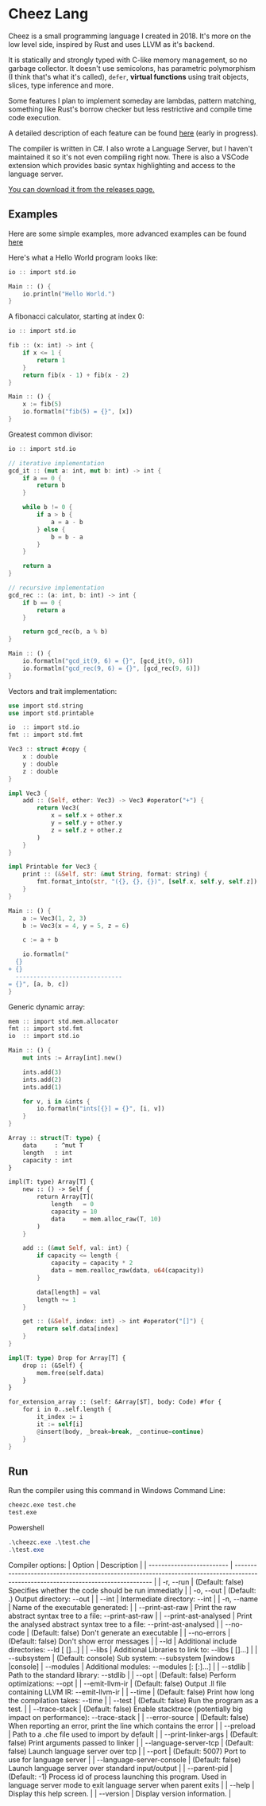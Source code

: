# Cheez Lang

Cheez is a small programming language I created in 2018. It's more on the low level side, inspired by Rust and uses LLVM as it's backend.

It is statically and strongly typed with C-like memory management, so no garbage collector. It doesn't use semicolons, has parametric polymorphism (I think that's what it's called), `defer`, __virtual functions__ using trait objects, slices, type inference and more.

Some features I plan to implement someday are lambdas, pattern matching, something like Rust's borrow checker but less restrictive and compile time code execution.

A detailed description of each feature can be found [here](https://github.com/Nimaoth/CheezLang/wiki) (early in progress).

The compiler is written in C#. I also wrote a Language Server, but I haven't maintained it so it's not even compiling right now. There is also a VSCode extension which provides basic syntax highlighting and access to the language server.

[You can download it from the releases page.](https://github.com/Nimaoth/CheezLang/releases)

## Examples

Here are some simple examples, more advanced examples can be found [here](https://github.com/Nimaoth/CheezLang/tree/release/examples/examples)

Here's what a Hello World program looks like:
```rust
io :: import std.io

Main :: () {
    io.println("Hello World.")
}
```

A fibonacci calculator, starting at index 0:
```rust
io :: import std.io

fib :: (x: int) -> int {
    if x <= 1 {
        return 1
    }
    return fib(x - 1) + fib(x - 2)
}

Main :: () {
    x := fib(5)
    io.formatln("fib(5) = {}", [x])
}
```

Greatest common divisor:
```rust
io :: import std.io

// iterative implementation
gcd_it :: (mut a: int, mut b: int) -> int {
    if a == 0 {
        return b
    }

    while b != 0 {
        if a > b {
            a = a - b
        } else {
            b = b - a
        }
    }

    return a
}

// recursive implementation
gcd_rec :: (a: int, b: int) -> int {
    if b == 0 {
        return a
    }

    return gcd_rec(b, a % b)
}

Main :: () {
    io.formatln("gcd_it(9, 6) = {}", [gcd_it(9, 6)])
    io.formatln("gcd_rec(9, 6) = {}", [gcd_rec(9, 6)])
}
```

Vectors and trait implementation:
```rust
use import std.string
use import std.printable

io  :: import std.io
fmt :: import std.fmt

Vec3 :: struct #copy {
    x : double
    y : double
    z : double
}

impl Vec3 {
    add :: (Self, other: Vec3) -> Vec3 #operator("+") {
        return Vec3(
            x = self.x + other.x
            y = self.y + other.y
            z = self.z + other.z
        )
    }
}

impl Printable for Vec3 {
    print :: (&Self, str: &mut String, format: string) {
        fmt.format_into(str, "({}, {}, {})", [self.x, self.y, self.z])
    }
}

Main :: () {
    a := Vec3(1, 2, 3)
    b := Vec3(x = 4, y = 5, z = 6)

    c := a + b

    io.formatln("
  {}
+ {}
  ------------------------------
= {}", [a, b, c])
}
```

Generic dynamic array:
```rust
mem :: import std.mem.allocator
fmt :: import std.fmt
io  :: import std.io

Main :: () {
    mut ints := Array[int].new()

    ints.add(3)
    ints.add(2)
    ints.add(1)

    for v, i in &ints {
        io.formatln("ints[{}] = {}", [i, v])
    }
}

Array :: struct(T: type) {
    data     : ^mut T
    length   : int
    capacity : int
}

impl(T: type) Array[T] {
    new :: () -> Self {
        return Array[T](
            length   = 0
            capacity = 10
            data     = mem.alloc_raw(T, 10)
        )
    }

    add :: (&mut Self, val: int) {
        if capacity <= length {
            capacity = capacity * 2
            data = mem.realloc_raw(data, u64(capacity))
        }

        data[length] = val
        length += 1
    }

    get :: (&Self, index: int) -> int #operator("[]") {
        return self.data[index]
    }
}

impl(T: type) Drop for Array[T] {
    drop :: (&Self) {
        mem.free(self.data)
    }
}

for_extension_array :: (self: &Array[$T], body: Code) #for {
    for i in 0..self.length {
        it_index := i
        it := self[i]
        @insert(body, _break=break, _continue=continue)
    }
}
```

## Run
Run the compiler using this command in Windows Command Line:
```bat
cheezc.exe test.che
test.exe
```
Powershell
```ps1
.\cheezc.exe .\test.che
.\test.exe
```

Compiler options:
| Option                    | Description                                                                                                                        |
| ------------------------- | ---------------------------------------------------------------------------------------------------------------------------------- |
| -r, --run                 | (Default: false) Specifies whether the code should be run immediatly                                                               |
| -o, --out                 | (Default: .) Output directory: --out <directory>                                                                                   |
| --int                     | Intermediate directory: --int <directory>                                                                                          |
| -n, --name                | Name of the executable generated: <name>                                                                                           |
| --print-ast-raw           | Print the raw abstract syntax tree to a file: --print-ast-raw <filepath>                                                           |
| --print-ast-analysed      | Print the analysed abstract syntax tree to a file: --print-ast-analysed <filepath>                                                 |
| --no-code                 | (Default: false) Don't generate an executable                                                                                      |
| --no-errors               | (Default: false) Don't show error messages                                                                                         |
| --ld                      | Additional include directories: --ld [<path> [<path>]...]                                                                          |
| --libs                    | Additional Libraries to link to: --libs [<path> [<path>]...]                                                                       |
| --subsystem               | (Default: console) Sub system: --subsystem [windows                                                                                |console]
| --modules                 | Additional modules: --modules [<name>:<path> [<name>:<path>]...]                                                                   |
| --stdlib                  | Path to the standard library: --stdlib <path>                                                                                      |
| --opt                     | (Default: false) Perform optimizations: --opt                                                                                      |
| --emit-llvm-ir            | (Default: false) Output .ll file containing LLVM IR: --emit-llvm-ir                                                                |
| --time                    | (Default: false) Print how long the compilation takes: --time                                                                      |
| --test                    | (Default: false) Run the program as a test.                                                                                        |
| --trace-stack             | (Default: false) Enable stacktrace (potentially big impact on performance): --trace-stack                                          |
| --error-source            | (Default: false) When reporting an error, print the line which contains the error                                                  |
| --preload                 | Path to a .che file used to import by default                                                                                      |
| --print-linker-args       | (Default: false) Print arguments passed to linker                                                                                  |
| --language-server-tcp     | (Default: false) Launch language server over tcp                                                                                   |
| --port                    | (Default: 5007) Port to use for language server                                                                                    |
| --language-server-console | (Default: false) Launch language server over standard input/output                                                                 |
| --parent-pid              | (Default: -1) Process id of process launching this program. Used in language server mode to exit language server when parent exits |
| --help                    | Display this help screen.                                                                                                          |
| --version                 | Display version information.                                                                                                       |

